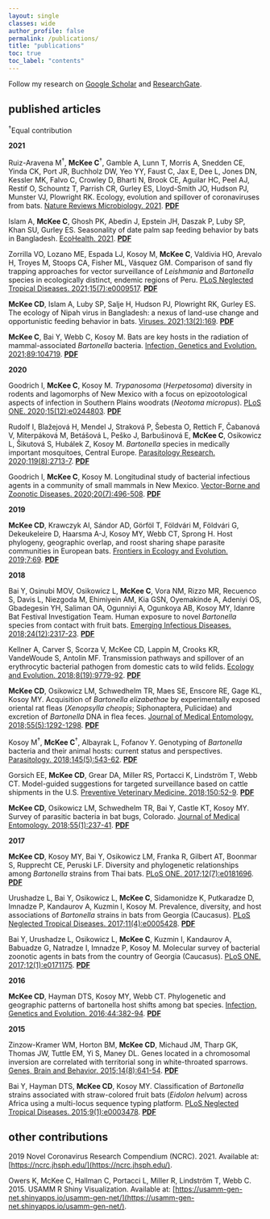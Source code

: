 ```yaml
---
layout: single
classes: wide
author_profile: false
permalink: /publications/
title: "publications"
toc: true
toc_label: "contents"
---
```


Follow my research on [Google Scholar](https://scholar.google.com/citations?user=xxVfsMIAAAAJ&hl=en) and [ResearchGate](https://www.researchgate.net/profile/Clifton-Mckee).

## published articles

<sup>†</sup>Equal contribution

**2021**

Ruiz-Aravena M<sup>†</sup>, **McKee C**<sup>†</sup>, Gamble A, Lunn T, Morris A, Snedden CE, Yinda CK, Port JR, Buchholz DW, Yeo YY, Faust C, Jax E, Dee L, Jones DN, Kessler MK, Falvo C, Crowley D, Bharti N, Brook CE, Aguilar HC, Peel AJ, Restif O, Schountz T, Parrish CR, Gurley ES, Lloyd-Smith JO, Hudson PJ, Munster VJ, Plowright RK. Ecology, evolution and spillover of coronaviruses from bats. [Nature Reviews Microbiology. 2021](https://doi.org/10.1038/s41579-021-00652-2). [**PDF**](http://clifmckee.github.io/files/2021_Ruiz-Aravena_NatRevMicrobiol.pdf)

Islam A, **McKee C**, Ghosh PK, Abedin J, Epstein JH, Daszak P, Luby SP, Khan SU,
Gurley ES. Seasonality of date palm sap feeding behavior by bats in Bangladesh. [EcoHealth. 2021](https://doi.org/10.1007/s10393-021-01561-9). [**PDF**](http://clifmckee.github.io/files/2021_Islam_EcoHealth.pdf)

Zorrilla VO, Lozano ME, Espada LJ, Kosoy M, **McKee C**, Valdivia HO, Arevalo H, Troyes M, Stoops CA, Fisher ML, V&#225;squez GM. Comparison of sand fly trapping approaches for vector surveillance of *Leishmania* and *Bartonella* species in ecologically distinct, endemic regions of Peru. [PLoS Neglected Tropical Diseases. 2021;15(7):e0009517](https://doi.org/10.1371/journal.pntd.0009517). [**PDF**](http://clifmckee.github.io/files/2021_Zorrilla_PLoS_NTD.pdf)

**McKee CD**, Islam A, Luby SP, Salje H, Hudson PJ, Plowright RK, Gurley ES. The ecology of Nipah virus in Bangladesh: a nexus of land-use change and opportunistic feeding behavior in bats. [Viruses. 2021;13(2):169](https://doi.org/10.3390/v13020169). [**PDF**](http://clifmckee.github.io/files/2021_McKee_Viruses.pdf)

**McKee C**, Bai Y, Webb C, Kosoy M. Bats are key hosts in the radiation of mammal-associated *Bartonella* bacteria. [Infection, Genetics and Evolution. 2021;89:104719](https://doi.org/10.1016/j.meegid.2021.104719). [**PDF**](http://clifmckee.github.io/files/2021_McKee_IGE.pdf)

**2020**

Goodrich I, **McKee C**, Kosoy M. *Trypanosoma* (*Herpetosoma*) diversity in rodents and lagomorphs of New Mexico with a focus on epizootological aspects of infection in Southern Plains woodrats (*Neotoma micropus*). [PLoS ONE. 2020;15(12):e0244803](https://dx.plos.org/10.1371/journal.pone.0244803). [**PDF**](http://clifmckee.github.io/files/2020_Goodrich_PLoS_ONE.pdf)

Rudolf I, Bla&#382;ejov&#225;  H, Mendel J, Strakov&#225;  P, &#352;ebesta O, Rettich F, &#268;abanov&#225;  V, Miterp&#225;kov&#225;  M, Bet&#225;&#353;ov&#225;  L, Pe&#353;ko J, Barbu&#353;inov&#225;  E, **McKee C**, Osikowicz L, &#352;ikutov&#225;  S, Hub&#225;lek Z, Kosoy M. *Bartonella* species in medically important mosquitoes, Central Europe. [Parasitology Research. 2020;119(8):2713-7](https://doi.org/10.1007/s00436-020-06732-1). [**PDF**](http://clifmckee.github.io/files/2020_Rudolf_Parasitology_Res.pdf)

Goodrich I, **McKee C**, Kosoy M. Longitudinal study of bacterial infectious agents in a community of small mammals in New Mexico. [Vector-Borne and Zoonotic Diseases. 2020;20(7):496-508](https://doi.org/10.1089/vbz.2019.2550). [**PDF**](http://clifmckee.github.io/files/2020_Goodrich_VBZD.pdf)

**2019**

**McKee CD**, Krawczyk AI, S&#225;ndor AD, G&#246;rf&#246;l T, F&#246;ldv&#225;ri M, F&#246;ldv&#225;ri G, Dekeukeleire D, Haarsma A-J, Kosoy MY, Webb CT, Sprong H. Host phylogeny, geographic overlap, and roost sharing shape parasite communities in European bats. [Frontiers in Ecology and Evolution. 2019;7:69](https://doi.org/10.3389/fevo.2019.00069). [**PDF**](http://clifmckee.github.io/files/2019_McKee_Front_Ecol_Evol.pdf)

**2018**

Bai Y, Osinubi MOV, Osikowicz L, **McKee C**, Vora NM, Rizzo MR, Recuenco S, Davis L, Niezgoda M, Ehimiyein AM, Kia GSN, Oyemakinde A, Adeniyi OS, Gbadegesin YH, Saliman OA, Ogunniyi A, Ogunkoya AB, Kosoy MY, Idanre Bat Festival Investigation Team. Human exposure to novel *Bartonella* species from contact with fruit bats. [Emerging Infectious Diseases. 2018;24(12):2317-23](https://doi.org/10.3201/eid2412.181204.). [**PDF**](http://clifmckee.github.io/files/2018_Bai_EID.pdf)


Kellner A, Carver S, Scorza V, McKee CD, Lappin M, Crooks KR, VandeWoude S, Antolin MF. Transmission pathways and spillover of an erythrocytic bacterial pathogen from domestic cats to wild felids. [Ecology and Evolution. 2018;8(19):9779-92](https://doi.org/10.1002/ece3.4451). [**PDF**](http://clifmckee.github.io/files/2018_Kellner_Ecol_Evol.pdf)

**McKee CD**, Osikowicz LM, Schwedhelm TR, Maes SE, Enscore RE, Gage KL, Kosoy MY. Acquisition of *Bartonella elizabethae* by experimentally exposed oriental rat fleas (*Xenopsylla cheopis*; Siphonaptera, Pulicidae) and excretion of *Bartonella* DNA in flea feces. [Journal of Medical Entomology. 2018;55(5):1292-1298](https://doi.org/10.1093/jme/tjy085). [**PDF**](http://clifmckee.github.io/files/2018b_McKee_JME.pdf)

Kosoy M<sup>†</sup>, **McKee C**<sup>†</sup>, Albayrak L, Fofanov Y. Genotyping of *Bartonella* bacteria and their animal hosts: current status and perspectives. [Parasitology. 2018;145(5):543-62](https://doi.org/10.1017/S0031182017001263). [**PDF**](http://clifmckee.github.io/files/2018_Kosoy_Parasitology.pdf)

Gorsich EE, **McKee CD**, Grear DA, Miller RS, Portacci K, Lindstr&#246;m T, Webb CT. Model-guided suggestions for targeted surveillance based on cattle shipments in the U.S. [Preventive Veterinary Medicine. 2018;150:52-9](https://doi.org/10.1016/j.prevetmed.2017.12.004). [**PDF**](http://clifmckee.github.io/files/2018_Gorsich_PVM.pdf)

**McKee CD**, Osikowicz LM, Schwedhelm TR, Bai Y, Castle KT, Kosoy MY. Survey of parasitic bacteria in bat bugs, Colorado. [Journal of Medical Entomology. 2018;55(1):237-41](https://doi.org/10.1093/jme/tjx155). [**PDF**](http://clifmckee.github.io/files/2018a_McKee_JME.pdf)

**2017**

**McKee CD**, Kosoy MY, Bai Y, Osikowicz LM, Franka R, Gilbert AT, Boonmar S, Rupprecht CE, Peruski LF. Diversity and phylogenetic relationships among *Bartonella* strains from Thai bats. [PLoS ONE. 2017;12(7):e0181696](https://doi.org/10.1371/journal.pone.0181696). [**PDF**](http://clifmckee.github.io/files/2017_McKee_PLoS_ONE.pdf)

Urushadze L, Bai Y, Osikowicz L, **McKee C**, Sidamonidze K, Putkaradze D, Imnadze P, Kandaurov A, Kuzmin I, Kosoy M. Prevalence, diversity, and host associations of *Bartonella* strains in bats from Georgia (Caucasus). [PLoS Neglected Tropical Diseases. 2017;11(4):e0005428](https://doi.org/10.1371/journal.pntd.0005428). [**PDF**](http://clifmckee.github.io/files/2017_Urushadze_PLoS_NTD.pdf)

Bai Y, Urushadze L, Osikowicz L, **McKee C**, Kuzmin I, Kandaurov A, Babuadze G, Natradze I, Imnadze P, Kosoy M. Molecular survey of bacterial zoonotic agents in bats from the country of Georgia (Caucasus). [PLoS ONE. 2017;12(1):e0171175](https://doi.org/10.1371/journal.pone.0171175). [**PDF**](http://clifmckee.github.io/files/2017_Bai_PLoS_ONE.pdf)

**2016**

**McKee CD**, Hayman DTS, Kosoy MY, Webb CT. Phylogenetic and geographic patterns of bartonella host shifts among bat species. [Infection, Genetics and Evolution. 2016;44:382-94](https://doi.org/10.1016/j.meegid.2016.07.033). [**PDF**](http://clifmckee.github.io/files/2016_McKee_IGE.pdf)

**2015**

Zinzow-Kramer WM, Horton BM, **McKee CD**, Michaud JM, Tharp GK, Thomas JW, Tuttle EM, Yi S, Maney DL. Genes located in a chromosomal inversion are correlated with territorial song in white-throated sparrows. [Genes, Brain and Behavior. 2015;14(8):641-54](https://doi.org/10.1111/gbb.12252). [**PDF**](http://clifmckee.github.io/files/2015_ZinzowKramer_GBB.pdf)

Bai Y, Hayman DTS, **McKee CD**, Kosoy MY. Classification of *Bartonella* strains associated with straw-colored fruit bats (*Eidolon helvum*) across Africa using a multi-locus sequence typing platform. [PLoS Neglected Tropical Diseases. 2015;9(1):e0003478](https://doi.org/10.1371/journal.pntd.0003478). [**PDF**](http://clifmckee.github.io/files/2015_Bai_PLoS_NTD.pdf)

## other contributions

2019 Novel Coronavirus Research Compendium (NCRC). 2021. Available at: [https://ncrc.jhsph.edu/](https://ncrc.jhsph.edu/).

Owers K, McKee C, Hallman C, Portacci L, Miller R, Lindstr&#246;m T, Webb C. 2015. USAMM R Shiny Visualization. Available at: [https://usamm-gen-net.shinyapps.io/usamm-gen-net/](https://usamm-gen-net.shinyapps.io/usamm-gen-net/).

